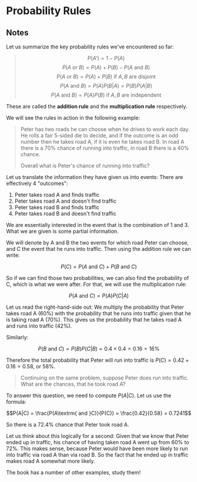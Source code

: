 # Probability Rules

## Notes

Let us summarize the key probability rules we've encountered so far:

> $$P(A') = 1 - P(A)$$
> $$P(A\textrm{ or }B) = P(A) + P(B) - P(A\textrm{ and }B)$$
> $$P(A\textrm{ or }B) = P(A) + P(B)\textrm{ if }A,B\textrm{ are disjoint}$$
> $$P(A\textrm{ and }B) = P(A)P(B|A) = P(B)P(A|B)$$
> $$P(A\textrm{ and }B) = P(A)P(B)\textrm{ if }A,B\textrm{ are independent}$$

These are called the **addition rule** and the **multiplication rule** respectively.

We will see the rules in action in the following example:

> Peter has two roads he can choose when he drives to work each day. He rolls a fair 5-sided die to decide, and if the outcome is an odd number then he takes road A, if it is even he takes road B. In road A there is a 70% chance of running into traffic, in road B there is a 40% chance.
>
> Overall what is Peter's chance of running into traffic?

Let us translate the information they have given us into events: There are effectively 4 "outcomes":

1. Peter takes road A and finds traffic
2. Peter takes road A and doesn't find traffic
3. Peter takes road B and finds traffic
4. Peter takes road B and doesn't find traffic

We are essentially interested in the event that is the combination of 1 and 3. What we are given is some partial information.

We will denote by A and B the two events for which road Peter can choose, and C the event that he runs into traffic. Then using the addition rule we can write:

$$P(C) = P(A\textrm{ and }C) + P(B\textrm{ and }C)$$

So if we can find those two probabilities, we can also find the probability of C, which is what we were after. For that, we will use the multiplication rule:

$$P(A\textrm{ and }C) = P(A)P(C|A)$$

Let us read the right-hand-side out: We multiply the probability that Peter takes road A (60%) with the probability that he runs into traffic given that he is taking road A (70%). This gives us the probability that he takes road A and runs into traffic (42%).

Similarly:

$$P(B\textrm{ and }C) = P(B)P(C|B) = 0.4\times 0.4 = 0.16 = 16\%$$

Therefore the total probability that Peter will run into traffic is $P(C) = 0.42 + 0.16 = 0.58$, or 58%.

> Continuing on the same problem, suppose Peter does run into traffic. What are the chances, that he took road A?

To answer this question, we need to compute $P(A|C)$. Let us use the formula:

$$P(A|C) = \frac{P(A\textrm{ and }C)}{P(C)} = \frac{0.42}{0.58} = 0.7241$$

So there is a $72.4$% chance that Peter took road A.

Let us think about this logically for a second: Given that we know that Peter ended up in traffic, his chance of having taken road A went up from 60% to 72%. This makes sense, because Peter would have been more likely to run into traffic via road A than via road B. So the fact that he ended up in traffic makes road A somewhat more likely.

The book has a number of other examples, study them!
